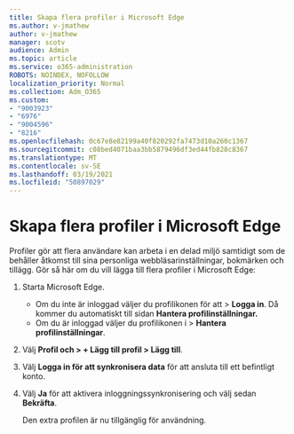 ```yaml
---
title: Skapa flera profiler i Microsoft Edge
ms.author: v-jmathew
author: v-jmathew
manager: scotv
audience: Admin
ms.topic: article
ms.service: o365-administration
ROBOTS: NOINDEX, NOFOLLOW
localization_priority: Normal
ms.collection: Adm_O365
ms.custom:
- "9003923"
- "6976"
- "9004596"
- "8216"
ms.openlocfilehash: 0c67e8e82199a40f820292fa7473d10a260c1367
ms.sourcegitcommit: c08bed4071baa3bb5879496df3ed44fb828c8367
ms.translationtype: MT
ms.contentlocale: sv-SE
ms.lasthandoff: 03/19/2021
ms.locfileid: "50897029"
---
```

# <a name="create-multiple-profiles-in-microsoft-edge"></a>Skapa flera profiler i Microsoft Edge

Profiler gör att flera användare kan arbeta i en delad miljö samtidigt som de behåller åtkomst till sina personliga webbläsarinställningar, bokmärken och tillägg. Gör så här om du vill lägga till flera profiler i Microsoft Edge:

1. Starta Microsoft Edge.
    - Om du inte är inloggad väljer du profilikonen för att > **Logga in**. Då kommer du automatiskt till sidan **Hantera profilinställningar.**
    - Om du är inloggad väljer du profilikonen i > **Hantera profilinställningar**.
2. Välj **Profil och > + Lägg till profil > Lägg till**.
3. Välj **Logga in för att synkronisera data** för att ansluta till ett befintligt konto.
4. Välj **Ja** för att aktivera inloggningssynkronisering och välj sedan **Bekräfta**.

    Den extra profilen är nu tillgänglig för användning.
